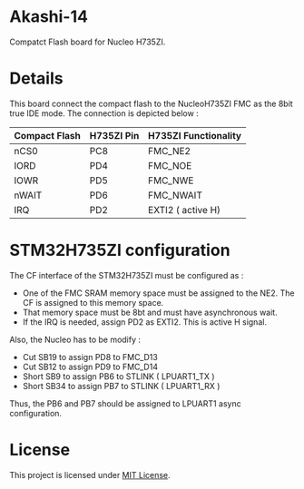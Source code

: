 # Akashi-14
Compatct Flash board for Nucleo H735ZI.

# Details

This board connect the compact flash to the NucleoH735ZI FMC as the 8bit true IDE mode. The connection is depicted below :

| Compact Flash | H735ZI Pin | H735ZI Functionality |
|---------------|------------|----------------------|
| nCS0          | PC8        | FMC_NE2              |
| IORD          | PD4        | FMC_NOE              |
| IOWR          | PD5        | FMC_NWE              |
| nWAIT         | PD6        | FMC_NWAIT            |
| IRQ           | PD2        | EXTI2 ( active H)    |

# STM32H735ZI configuration
The CF interface of the STM32H735ZI must be configured as : 
- One of the FMC SRAM memory space must be assigned to the NE2. The CF is assigned to this memory space.
- That memory space must be 8bt and must have asynchronous wait. 
- If the IRQ is needed, assign PD2 as EXTI2. This is active H signal. 

Also, the Nucleo has to be modify :
- Cut SB19 to assign PD8 to FMC_D13
- Cut SB12 to assign PD9 to FMC_D14
- Short SB9 to assign PB6 to STLINK ( LPUART1_TX )
- Short SB34 to assign PB7 to STLINK ( LPUART1_RX )

Thus, the PB6 and PB7 should be assigned to LPUART1 async configuration. 



# License
This project is licensed under [MIT License](LICENSE).